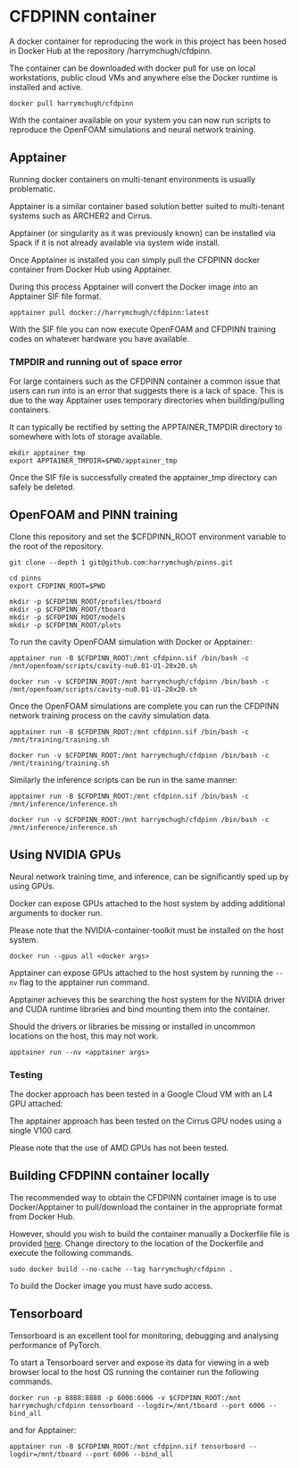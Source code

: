 # CFDPINN container

A docker container for reproducing the work in this project has been hosed in Docker Hub at the repository /harrymchugh/cfdpinn.

The container can be downloaded with docker pull for use on local workstations, public cloud VMs and anywhere else the Docker runtime is installed and active.

```
docker pull harrymchugh/cfdpinn
```

With the container available on your system you can now run scripts to reproduce the OpenFOAM simulations and neural network training.

## Apptainer

Running docker containers on multi-tenant environments is usually problematic.

Apptainer is a similar container based solution better suited to multi-tenant systems such as ARCHER2 and Cirrus.

Apptainer (or singularity as it was previously known) can be installed via Spack if it is not already available via system wide install. 

Once Apptainer is installed you can simply pull the CFDPINN docker container from Docker Hub using Apptainer.

During this process Apptainer will convert the Docker image into an Apptainer SIF file format.

```
apptainer pull docker://harrymchugh/cfdpinn:latest
```

With the SIF file you can now execute OpenFOAM and CFDPINN training codes on whatever hardware you have available.

### TMPDIR and running out of space error
For large containers such as the CFDPINN container a common issue that users can run into is an error that suggests there is a lack of space. This is due to the way Apptainer uses temporary directories when building/pulling containers.

It can typically be rectified by setting the APPTAINER_TMPDIR directory to somewhere with lots of storage available.

```
mkdir apptainer_tmp                  
export APPTAINER_TMPDIR=$PWD/apptainer_tmp
```

Once the SIF file is successfully created the apptainer_tmp directory can safely be deleted.



## OpenFOAM and PINN training

Clone this repository and set the $CFDPINN_ROOT environment variable to the root of the repository.

```
git clone --depth 1 git@github.com:harrymchugh/pinns.git

cd pinns
export CFDPINN_ROOT=$PWD

mkdir -p $CFDPINN_ROOT/profiles/tboard
mkdir -p $CFDPINN_ROOT/tboard
mkdir -p $CFDPINN_ROOT/models
mkdir -p $CFDPINN_ROOT/plots
```

To run the cavity OpenFOAM simulation with Docker or Apptainer:

```
apptainer run -B $CFDPINN_ROOT:/mnt cfdpinn.sif /bin/bash -c /mnt/openfoam/scripts/cavity-nu0.01-U1-20x20.sh
```

```
docker run -v $CFDPINN_ROOT:/mnt harrymchugh/cfdpinn /bin/bash -c /mnt/openfoam/scripts/cavity-nu0.01-U1-20x20.sh
```

Once the OpenFOAM simulations are complete you can run the CFDPINN network training process on the cavity simulation data.

```
apptainer run -B $CFDPINN_ROOT:/mnt cfdpinn.sif /bin/bash -c /mnt/training/training.sh
```

```
docker run -v $CFDPINN_ROOT:/mnt harrymchugh/cfdpinn /bin/bash -c /mnt/training/training.sh
```

Similarly the inference scripts can be run in the same manner:

```
apptainer run -B $CFDPINN_ROOT:/mnt cfdpinn.sif /bin/bash -c /mnt/inference/inference.sh
```

```
docker run -v $CFDPINN_ROOT:/mnt harrymchugh/cfdpinn /bin/bash -c /mnt/inference/inference.sh
```

## Using NVIDIA GPUs

Neural network training time, and inference, can be significantly sped up by using GPUs.

Docker can expose GPUs attached to the host system by adding additional arguments to docker run.

Please note that the NVIDIA-container-toolkit must be installed on the host system.

```
docker run --gpus all <docker args> 
```

Apptainer can expose GPUs attached to the host system by running the `--nv` flag to the apptainer run command.

Apptainer achieves this be searching the host system for the NVIDIA driver and CUDA runtime libraries and bind mounting them into the container.

Should the drivers or libraries be missing or installed in uncommon locations on the host, this may not work.

```
apptainer run --nv <apptainer args>
```

### Testing
The docker approach has been tested in a Google Cloud VM with an L4 GPU attached:

The apptainer approach has been tested on the Cirrus GPU nodes using a single V100 card.

Please note that the use of AMD GPUs has not been tested.

## Building CFDPINN container locally

The recommended way to obtain the CFDPINN container image is to use Docker/Apptainer to pull/download the container in the appropriate format from Docker Hub.

However, should you wish to build the container manually a Dockerfile file is provided [here](./docker/Dockerfiles/Dockerfile). Change directory to the location of the Dockerfile and execute the following commands.

```
sudo docker build --no-cache --tag harrymchugh/cfdpinn .
```

To build the Docker image you must have sudo access.

## Tensorboard
Tensorboard is an excellent tool for monitoring, debugging and analysing performance of PyTorch.

To start a Tensorboard server and expose its data for viewing in a web browser local to the host OS running the container run the following commands.

```
docker run -p 8888:8888 -p 6006:6006 -v $CFDPINN_ROOT:/mnt harrymchugh/cfdpinn tensorboard --logdir=/mnt/tboard --port 6006 --bind_all
```

and for Apptainer:

```
apptainer run -B $CFDPINN_ROOT:/mnt cfdpinn.sif tensorboard --logdir=/mnt/tboard --port 6006 --bind_all
```
